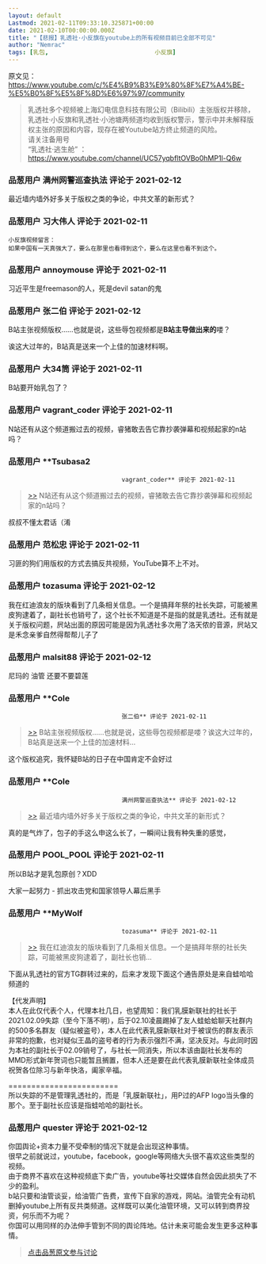 ```yaml
---
layout: default
Lastmod: 2021-02-11T09:33:10.325871+00:00
date: 2021-02-10T00:00:00.000Z
title: "【悲报】乳透社·小反旗在youtube上的所有视频目前已全部不可见"
author: "Nemrac"
tags: [乳包,								小反旗]
---
```


原文见：  
https://www.youtube.com/c/%E4%B9%B3%E9%80%8F%E7%A4%BE-%E5%B0%8F%E5%8F%8D%E6%97%97/community  

>   
> 乳透社多个视频被上海幻电信息科技有限公司（Bilibili）主张版权并移除，乳透社·小反旗和乳透社·小池塘两频道均收到版权警示，警示中并未解释版权主张的原因和内容，现存在被Youtube站方终止频道的风险。  
> 请关注备用号  
> “乳透社·逃生舱” ：https://www.youtube.com/channel/UC57yqbfltOVBo0hMP1l-Q6w

            
### 品葱用户 **满州网警巡查执法** 评论于 2021-02-12
        
最近墙内墙外好多关于版权之类的争论，中共文革的新形式？
        


            
### 品葱用户 **习大伟人** 评论于 2021-02-11
        
```
小反旗视频留言：  
如果中国有一天真强大了，要么在那里也看得到这个，要么在这里也看不到这个。
```
        


            
### 品葱用户 **annoymouse** 评论于 2021-02-11
        
习近平生是freemason的人，死是devil satan的鬼
        


            
### 品葱用户 **张二伯** 评论于 2021-02-12
        
B站主张视频版权……也就是说，这些辱包视频都是**B站主导做出来的**喽？  
  
诶这大过年的，B站真是送来一个上佳的加速材料啊。
        


            
### 品葱用户 **大34筒** 评论于 2021-02-11
        
B站要开始乳包了？
        


            
### 品葱用户 **vagrant_coder** 评论于 2021-02-11
        
N站还有从这个频道搬过去的视频，睿猪敢去告它靠抄袭弹幕和视频起家的n站吗？
        


            
### 品葱用户 **Tsubasa2				
									vagrant_coder** 评论于 2021-02-11
        
> [\>>]( "/article/item_id-600073#") N站还有从这个频道搬过去的视频，睿猪敢去告它靠抄袭弹幕和视频起家的n站吗？

  
叔叔不懂太君话（淆
        


            
### 品葱用户 **范松忠** 评论于 2021-02-11
        
习匪的狗们用版权的方式去搞反共视频，YouTube算不上不对。
        


            
### 品葱用户 **tozasuma** 评论于 2021-02-12
        
我在红迪浪友的版块看到了几条相关信息。一个是搞拜年祭的社长失踪，可能被黑皮狗逮着了，副社长也销号了，这个社长不知道是不是指的就是乳透社。还有就是关于版权问题，屄站出面的原因可能是因为乳透社多次用了洛天侬的音源，屄站又是禾念亲爹自然得帮帮儿子了
        


            
### 品葱用户 **malsit88** 评论于 2021-02-12
        
尼玛的 油管 还要不要碧莲
        


            
### 品葱用户 **Cole				
									张二伯** 评论于 2021-02-11
        
> [\>>]( "/article/item_id-600067#") B站主张视频版权……也就是说，这些辱包视频都是喽？诶这大过年的，B站真是送来一个上佳的加速材料...

  
  
这个版权追究，我怀疑B站的日子在中国肯定不会好过
        


            
### 品葱用户 **Cole				
									满州网警巡查执法** 评论于 2021-02-12
        
> [\>>]( "/article/item_id-600043#") 最近墙内墙外好多关于版权之类的争论，中共文革的新形式？

  
  
真的是气炸了，包子的手这么申这么长了，一瞬间让我有种失重的感觉，
        


            
### 品葱用户 **POOL_POOL** 评论于 2021-02-11
        
所以B站才是乳包原创？XDD  
  
大家一起努力 - 抓出攻击党和国家领导人幕后黑手
        


            
### 品葱用户 **MyWolf				
									tozasuma** 评论于 2021-02-11
        
> [\>>]( "/article/item_id-600095#") 我在红迪浪友的版块看到了几条相关信息。一个是搞拜年祭的社长失踪，可能被黑皮狗逮着了，副社长也销...

  
下面从乳透社的官方TG群转过来的，后来才发现下面这个通告原处是来自蛙哈哈频道的  
  
【代发声明】  
本人在此仅代表个人，代理本社几日，也望周知：我们乳膜新联社的社长于2021.02.09失踪（至今下落不明），后于02.10凌晨踢掉了友人蛙蛤蛤聊天社群内的500多名群友（疑似被盗号），本人在此代表乳膜新联社对于被误伤的群友表示非常的抱歉，也对疑似王晶的盗号者的行为表示强烈不满，坚决反对。与此同时因为本社的副社长于02.09销号了，与社长一同消失，所以本该由副社长发布的MMD形式新年贺词也只能暂且搁置，但本人还是要在此代表乳膜新联社全体成员祝贺各位除习与新年快洛，阖家辛福。  
  
\========================  
所以失踪的不是管理乳透社的，而是「乳膜新联社」，用P过的AFP logo当头像的那个。至于副社长应该是指蛙哈哈的副社长。
        


            
### 品葱用户 **quester** 评论于 2021-02-12
        
你囯舆论+资本力量不受牵制的情况下就是会出现这种事情。  
很早之前就说过，youtube，facebook，google等网络大头很不喜欢这些类型的视频。  
由于商界不喜欢在这种视频底下卖广告，youtube等社交媒体自然会因此损失了不少的盈利。  
b站只要和油管谈妥，给油管广告费，宣传下自家的游戏，网站。油管完全有动机删掉youtube上所有反共类频道。这样既可以美化油管环境，又可以转到商界投资，何乐而不为呢？  
你国可以用同样的办法伸手管到不同的舆论阵地。估计未来可能会发生更多这种事情。
        






> [点击品葱原文参与讨论](https://pincong.rocks/article/29495)

